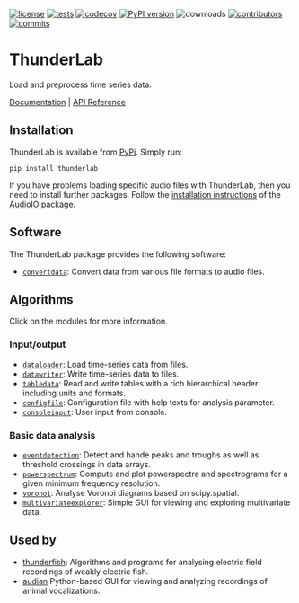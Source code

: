 [![license](https://img.shields.io/pypi/l/thunderlab.svg)](https://github.com/bendalab/thunderlab/blob/master/LICENSE)
[![tests](https://github.com/bendalab/thunderlab/workflows/tests/badge.svg?dummy=42)](https://github.com/bendalab/thunderlab/actions)
[![codecov](https://bendalab.github.io/thunderlab/coverage.svg?dummy=42)](https://bendalab.github.io/thunderlab/cover)
[![PyPI version](https://img.shields.io/pypi/v/thunderlab.svg)](https://pypi.python.org/pypi/thunderlab/)
![downloads](https://img.shields.io/pypi/dm/thunderlab.svg)
[![contributors](https://img.shields.io/github/contributors/bendalab/thunderlab)](https://github.com/bendalab/thunderlab/graphs/contributors)
[![commits](https://img.shields.io/github/commit-activity/m/bendalab/thunderlab)](https://github.com/bendalab/thunderlab/pulse)
<!--
![python](https://img.shields.io/pypi/pyversions/thunderlab.svg)
![issues open](https://img.shields.io/github/issues/bendalab/thunderlab.svg)
![issues closed](https://img.shields.io/github/issues-closed/bendalab/thunderlab.svg)
![pullrequests open](https://img.shields.io/github/issues-pr/bendalab/thunderlab.svg)
![pullrequests closed](https://img.shields.io/github/issues-pr-closed/bendalab/thunderlab.svg)
-->

# ThunderLab

Load and preprocess time series data.

[Documentation](https://bendalab.github.io/thunderlab/) |
[API Reference](https://bendalab.github.io/thunderlab/api/)


## Installation

ThunderLab is available from
[PyPi](https://pypi.org/project/thunderlab/). Simply run:
```
pip install thunderlab
```

If you have problems loading specific audio files with ThunderLab,
then you need to install further packages. Follow the [installation
instructions](https://bendalab.github.io/audioio/installation/) of the
[AudioIO](https://bendalab.github.io/audioio/) package.


## Software

The ThunderLab package provides the following software:

- [`convertdata`](https://bendalab.github.io/thunderlab/api/convertdata/): Convert data from various file formats to audio files.



## Algorithms

Click on the modules for more information.

### Input/output

- [`dataloader`](https://bendalab.github.io/thunderlab/api/dataloader.html): Load time-series data from files.
- [`datawriter`](https://bendalab.github.io/thunderlab/api/datawriter.html): Write time-series data to files.
- [`tabledata`](https://bendalab.github.io/thunderlab/api/tabledata.html): Read and write tables with a rich hierarchical header including units and formats.
- [`configfile`](https://bendalab.github.io/thunderlab/api/configfile.html): Configuration file with help texts for analysis parameter.
- [`consoleinput`](https://bendalab.github.io/thunderlab/api/consoleinput.html): User input from console.

### Basic data analysis

- [`eventdetection`](https://bendalab.github.io/thunderlab/api/eventdetection.html): Detect and hande peaks and troughs as well as threshold crossings in data arrays.
- [`powerspectrum`](https://bendalab.github.io/thunderlab/api/powerspectrum.html): Compute and plot powerspectra and spectrograms for a given minimum frequency resolution.
- [`voronoi`](https://bendalab.github.io/thunderlab/api/voronoi.html): Analyse Voronoi diagrams based on scipy.spatial.
- [`multivariateexplorer`](https://bendalab.github.io/thunderlab/api/multivariateexplorer.html): Simple GUI for viewing and exploring multivariate data.


## Used by

- [thunderfish](https://github.com/bendalab/thunderfish): Algorithms and programs for analysing electric field recordings of weakly electric fish.
- [audian](https://github.com/bendalab/audian) Python-based GUI for
viewing and analyzing recordings of animal vocalizations.